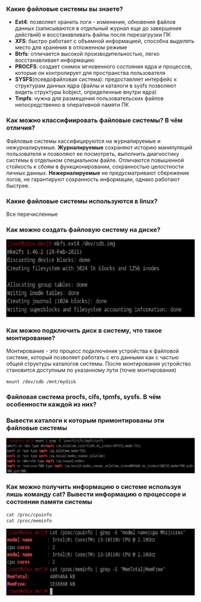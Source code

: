 ### Какие файловые системы вы знаете?
- **Ext4**: позволяет хранить логи - изменения, обновения файлов данных (записываются в отдельный журнал еще до
  завершения действий) и восстанавливать файлы после перезагрузки ПК
- **XFS**: быстро работает с объемной информацией, способна выделять место для хранения в отложенном режиме
- **Btrfs**: отличается высокой производительностью, легко восстанавливает информацию
- **PROCFS**: создает снимок мгновенного состояния ядра и процессов, которые он контролирует для пространства пользователя
- **SYSFS**(псевдофайловая система): предоставляет интерфейс к структурам данных ядра (файлы и каталоги в sysfs
  позволяют видеть структуры kobject, определенные внутри ядра)
- **Tmpfs**: нужна для размещения пользовательских файлов непосредственно в оперативной памяти ПК

### Как можно классифиировать файловые системы? В чём отличия?
Файловые системы кассифицируются на журналируемые и нежурналируемые. **Журналируемые** сохраняют историю манипуляций 
пользователя и позволяют ее посмотреть, выполнить диагностику системы в отдельном специальном файле.
Отличаются повышенной стойкость к сбоям в функционировании, сохранностью целостности личных данных.
**Нежерналируемые** не предусматривают сбережение логов, не гарантируют сохранность информации, однако работают быстрее.

### Какие файловые системы используются в linux?
Все перечисленные

### Как можно создать файловую систему на диске?

![image11.png](images/image11.png)

### Как можно подключить диск в систему, что такое монтирование?
Монтирование - это процесс подключения устройства к файловой системе, который позволяет работать с его данными 
как с частью общей структуры каталогов системы. После монтирования устройство становится доступным по 
указанному пути (точке монтирования)
```
mount /dev/sdb /mnt/mydisk
```

### Файловая система procfs, cifs, tpmfs, sysfs. В чём особенности каждой из них? 


### Вывести каталоги к которым примонтированы эти файловые системы

![image12.png](images/image12.png)

### Как можно получить информацию о системе используя лишь команду cat? Вывести информацию о процессоре и состоянии памяти системы
```
cat /proc/cpuinfo
cat /proc/meminfo
```

![image13.png](images/image13.png)
